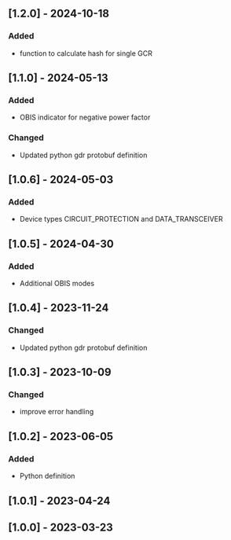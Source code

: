 ## [1.2.0] - 2024-10-18
### Added
- function to calculate hash for single GCR

## [1.1.0] - 2024-05-13
### Added
- OBIS indicator for negative power factor

### Changed
- Updated python gdr protobuf definition

## [1.0.6] - 2024-05-03
### Added
- Device types CIRCUIT_PROTECTION and DATA_TRANSCEIVER

## [1.0.5] - 2024-04-30
### Added
- Additional OBIS modes

## [1.0.4] - 2023-11-24
### Changed
- Updated python gdr protobuf definition

## [1.0.3] - 2023-10-09
### Changed
- improve error handling

## [1.0.2] - 2023-06-05
### Added
- Python definition

## [1.0.1] - 2023-04-24

## [1.0.0] - 2023-03-23
